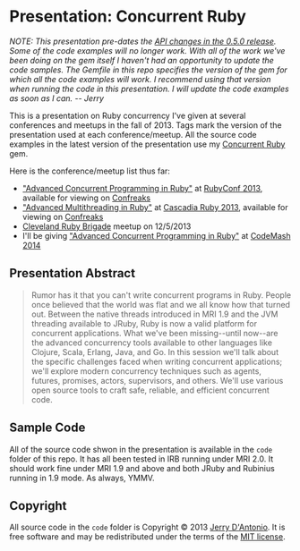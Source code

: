 # Presentation: Concurrent Ruby

*NOTE: This presentation pre-dates the [API changes in the 0.5.0 release](https://github.com/jdantonio/concurrent-ruby/wiki/API-Updates-in-v0.5.0).
Some of the code examples will no longer work. With all of the work we've been doing on the gem
itself I haven't had an opportunity to update the code samples. The Gemfile in this repo specifies
the version of the gem for which all the code examples will work. I recommend using that version
when running the code in this presentation. I will update the code examples as soon as I can.
-- Jerry*

This is a presentation on Ruby concurrency I've given at several conferences and meetups in the
fall of 2013. Tags mark the version of the presentation used at each conference/meetup.
All the source code examples in the latest version of the presentation use my
[Concurrent Ruby](https://github.com/jdantonio/concurrent-ruby) gem.

Here is the conference/meetup list thus far:

* ["Advanced Concurrent Programming in Ruby"](http://rubyconf.org/program#jerry-dantonio) at [RubyConf 2013](http://rubyconf.org/),
  available for viewing on [Confreaks](http://www.confreaks.com/videos/2872-rubyconf2013-advanced-concurrent-programming-in-ruby)
* ["Advanced Multithreading in Ruby"](http://cascadiaruby.com/#advanced-multithreading-in-ruby) at [Cascadia Ruby 2013](http://cascadiaruby.com/),
  available for viewing on [Confreaks](http://www.confreaks.com/videos/2790-cascadiaruby2013-advanced-multithreading-in-ruby)
* [Cleveland Ruby Brigade](http://www.meetup.com/ClevelandRuby/events/149981942/) meetup on 12/5/2013
* I'll be giving ["Advanced Concurrent Programming in Ruby"](http://codemash.org/sessions) at [CodeMash 2014](http://codemash.org/)

## Presentation Abstract

> Rumor has it that you can't write concurrent programs in Ruby. People once believed
> that the world was flat and we all know how that turned out. Between the native threads
> introduced in MRI 1.9 and the JVM threading available to JRuby, Ruby is now a valid
> platform for concurrent applications. What we've been missing--until now--are the
> advanced concurrency tools available to other languages like Clojure, Scala, Erlang,
> Java, and Go. In this session we'll talk about the specific challenges faced when writing
> concurrent applications; we'll explore modern concurrency techniques such as agents,
> futures, promises, actors, supervisors, and others. We'll use various open source tools
> to craft safe, reliable, and efficient concurrent code.

## Sample Code

All of the source code shwon in the presentation is available in the `code` folder of this repo.
It has all been tested in IRB running under MRI 2.0. It should work fine under MRI 1.9 and above
and both JRuby and Rubinius running in 1.9 mode. As always, YMMV.

## Copyright

All source code in the `code` folder is Copyright &copy; 2013 [Jerry D'Antonio](https://twitter.com/jerrydantonio).
It is free software and may be redistributed under the terms of the [MIT license](http://www.opensource.org/licenses/mit-license.php).

